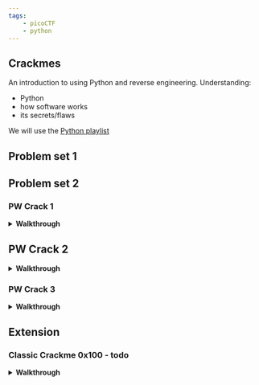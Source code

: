 ```yaml
---
tags:
    - picoCTF
    - python
---
```


## Crackmes

An introduction to using Python and reverse engineering. Understanding:

* Python
* how software works
* its secrets/flaws

We will use the [Python playlist](https://play.picoctf.org/playlists/15?m=108)

## Problem set 1

## Problem set 2

### PW Crack 1

<details markdown>
<summary><b>Walkthrough</b></summary>

1. First lets make a clean directory to work in, but lets try out a little shell script to copy paste this in and run
    ```sh
    cd ~/
    newdir='pw_crack1'
    cd ~
    mkdir ~/$newdir
    cd $newdir
    ```
1. Now lets grab the files
    ```sh
    wget https://artifacts.picoctf.net/c/12/level1.py
    wget https://artifacts.picoctf.net/c/12/level1.flag.txt.enc
    ```
1. ok - take a look at the python
    ```sh
    nano level2.py
    ```
</details>


## PW Crack 2

<details markdown>
<summary><b>Walkthrough</b></summary>


1. First lets make a clean directory to work in, but lets try out a little shell script to copy paste this in and run
    ```sh
    newdir='pw_crack2'
    cd ~
    mkdir $newdir
    cd $newdir
    ```
1. Now lets grab the files
    ```sh
    wget https://artifacts.picoctf.net/c/14/level2.py
    wget https://artifacts.picoctf.net/c/14/level2.flag.txt.enc 
    ```
1. ok - take a look at the python
    ```sh
    nano level2.py
    ```
    ```py
    ### THIS FUNCTION WILL NOT HELP YOU FIND THE FLAG --LT ########################
    def str_xor(secret, key):
        #extend key to secret length
        new_key = key
        i = 0
        while len(new_key) < len(secret):
            new_key = new_key + key[i]
            i = (i + 1) % len(key)        
        return "".join([chr(ord(secret_c) ^ ord(new_key_c)) for (secret_c,new_key_c) in zip(secret,new_key)])
    ###############################################################################

    flag_enc = open('level2.flag.txt.enc', 'rb').read()

    def level_2_pw_check():
        user_pw = input("Please enter correct password for flag: ")
        if( user_pw == chr(0x34) + chr(0x65) + chr(0x63) + chr(0x39) ):
            print("Welcome back... your flag, user:")
            decryption = str_xor(flag_enc.decode(), user_pw)
            print(decryption)
            return
        print("That password is incorrect")
    ```
1. Does chr() function call look [familiar?](https://diveintopython.org/functions/built-in/chr)
1. Lets use python to solve this one. First start a python interpreter
    ```sh
    python3
    ```
1. Now lets evaluate user_pw from the check `==` and print it
    ```py
    user_pw = chr(0x34) + chr(0x65) + chr(0x63) + chr(0x39)
    print(user_pw)
    ```
1. Remember to exit the interpreter
    ```py
    exit()
    ```
1. Now call the function, enter the password, and copy out the flag!
    ```sh
    python3 ./level2.py
    ```

</details>

### PW Crack 3

<details markdown>
<summary><b>Walkthrough</b></summary>


1. Lets start scripting the setup...
    ```sh
    cd ~
    newdir='pw_crack3'
    cd ~
    mkdir ~/$newdir
    cd $newdir
    wget https://artifacts.picoctf.net/c/18/level3.py
    wget https://artifacts.picoctf.net/c/18/level3.flag.txt.enc
    wget https://artifacts.picoctf.net/c/18/level3.hash.bin 

    ```
1. ok - take a look at the python
1. Lets modify it to brute force the key

```py
import hashlib

### THIS FUNCTION WILL NOT HELP YOU FIND THE FLAG --LT ########################
def str_xor(secret, key):
    #extend key to secret length
    new_key = key
    i = 0
    while len(new_key) < len(secret):
        new_key = new_key + key[i]
        i = (i + 1) % len(key)        
    return "".join([chr(ord(secret_c) ^ ord(new_key_c)) for (secret_c,new_key_>
###############################################################################

flag_enc = open('level3.flag.txt.enc', 'rb').read()
correct_pw_hash = open('level3.hash.bin', 'rb').read()


def hash_pw(pw_str):
    pw_bytes = bytearray()
    pw_bytes.extend(pw_str.encode())
    m = hashlib.md5()
    m.update(pw_bytes)
    return m.digest()


def level_3_pw_check():
    user_pw = input("Please enter correct password for flag: ")
    user_pw_hash = hash_pw(user_pw)
    
    if( user_pw_hash == correct_pw_hash ):
        print("Welcome back... your flag, user:")
        decryption = str_xor(flag_enc.decode(), user_pw)
        print(decryption)
        return
    print("That password is incorrect")

# The strings below are 7 possibilities for the correct password. 
#   (Only 1 is correct)
pos_pw_list = ["8799", "d3ab", "1ea2", "acaf", "2295", "a9de", "6f3d"]


for p in pos_pw_list:
    user_hash = hash_pw(p)
    if(user_hash ==  correct_pw_hash):
        decryption = str_xor(flag_enc.decode(), p)
        print(decryption)
        exit()
# level_3_pw_check()

```
1. You can experiment with chat GPT to solve it, but you need to be very clear waht you are asking of it, so really need to know the solution in your mind, and jsut ask chatGPT to get the syntax

</details>

## Extension

### Classic Crackme 0x100 - todo

<details markdown>
<summary><b>Walkthrough</b></summary>

1. Lets start scripting the setup...
    ```sh
    cd ~
    newdir='classic_crackme'
    cd ~
    mkdir ~/$newdir
    cd $newdir
    wget https://artifacts.picoctf.net/c_titan/107/crackme100

    ```
1. File shows its an ELF
1. nc - we get prompted for a secret password
```
nc titan.picoctf.net 61096
```

</details>